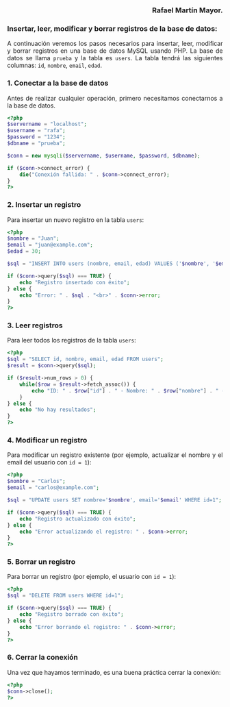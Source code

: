 <div align="justify">

<div align="right">

### **Rafael Martín Mayor.**

</div>


### Insertar, leer, modificar y borrar registros de la base de datos:

A continuación veremos los pasos necesarios para insertar, leer, modificar y borrar registros en una base de datos MySQL usando PHP. La base de datos se llama `prueba` y la tabla es `users`. La tabla tendrá las siguientes columnas: `id`, `nombre`, `email`, `edad`.

### 1. **Conectar a la base de datos**

Antes de realizar cualquier operación, primero necesitamos conectarnos a la base de datos. 

```php
<?php
$servername = "localhost";
$username = "rafa";
$password = "1234";
$dbname = "prueba";

$conn = new mysqli($servername, $username, $password, $dbname);

if ($conn->connect_error) {
    die("Conexión fallida: " . $conn->connect_error);
}
?>
```

### 2. **Insertar un registro**

Para insertar un nuevo registro en la tabla `users`:

```php
<?php
$nombre = "Juan";
$email = "juan@example.com";
$edad = 30;

$sql = "INSERT INTO users (nombre, email, edad) VALUES ('$nombre', '$email', $edad)";

if ($conn->query($sql) === TRUE) {
    echo "Registro insertado con éxito";
} else {
    echo "Error: " . $sql . "<br>" . $conn->error;
}
?>
```

### 3. **Leer registros**

Para leer todos los registros de la tabla `users`:

```php
<?php
$sql = "SELECT id, nombre, email, edad FROM users";
$result = $conn->query($sql);

if ($result->num_rows > 0) {
    while($row = $result->fetch_assoc()) {
        echo "ID: " . $row["id"] . " - Nombre: " . $row["nombre"] . " - Email: " . $row["email"] . " - Edad: " . $row["edad"] . "<br>";
    }
} else {
    echo "No hay resultados";
}
?>
```

### 4. **Modificar un registro**

Para modificar un registro existente (por ejemplo, actualizar el nombre y el email del usuario con `id = 1`):

```php
<?php
$nombre = "Carlos";
$email = "carlos@example.com";

$sql = "UPDATE users SET nombre='$nombre', email='$email' WHERE id=1";

if ($conn->query($sql) === TRUE) {
    echo "Registro actualizado con éxito";
} else {
    echo "Error actualizando el registro: " . $conn->error;
}
?>
```

### 5. **Borrar un registro**

Para borrar un registro (por ejemplo, el usuario con `id = 1`):

```php
<?php
$sql = "DELETE FROM users WHERE id=1";

if ($conn->query($sql) === TRUE) {
    echo "Registro borrado con éxito";
} else {
    echo "Error borrando el registro: " . $conn->error;
}
?>
```

### 6. **Cerrar la conexión**

Una vez que hayamos terminado, es una buena práctica cerrar la conexión:

```php
<?php
$conn->close();
?>
```


</div>